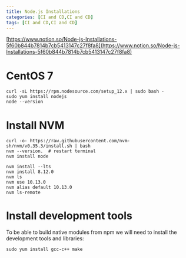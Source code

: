 ```yaml
---
title: Node.js Installations
categories: [CI and CD,CI and CD]
tags: [CI and CD,CI and CD]
---
```


[https://www.notion.so/Node-js-Installations-5f60b844b7814b7cb5413147c27f8fa8](https://www.notion.so/Node-js-Installations-5f60b844b7814b7cb5413147c27f8fa8)


# CentOS 7


```shell
curl -sL https://rpm.nodesource.com/setup_12.x | sudo bash -
sudo yum install nodejs
node --version
```


# Install NVM


```shell
curl -o- https://raw.githubusercontent.com/nvm-sh/nvm/v0.35.3/install.sh | bash
nvm --version.  # restart terminal
nvm install node

nvm install --lts
nvm install 8.12.0
nvm ls
nvm use 10.13.0
nvm alias default 10.13.0
nvm ls-remote
```


# Install development tools


To be able to build native modules from npm we will need to install the development tools and libraries:


```shell
sudo yum install gcc-c++ make
```

